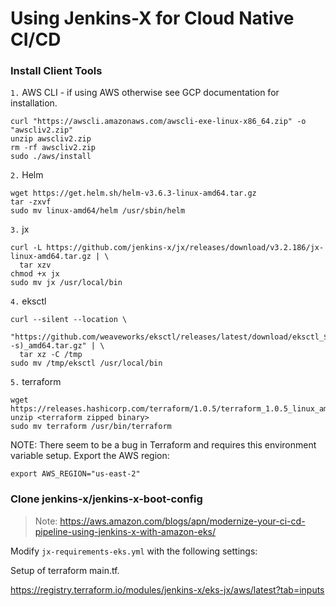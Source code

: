 # Using Jenkins-X for Cloud Native CI/CD

### Install Client Tools
`1.` AWS CLI - if using AWS otherwise see GCP documentation for installation.  

```
curl "https://awscli.amazonaws.com/awscli-exe-linux-x86_64.zip" -o "awscliv2.zip"
unzip awscliv2.zip 
rm -rf awscliv2.zip 
sudo ./aws/install
```

`2.` Helm 
```
wget https://get.helm.sh/helm-v3.6.3-linux-amd64.tar.gz 
tar -zxvf 
sudo mv linux-amd64/helm /usr/sbin/helm
```


`3.` jx  

```
curl -L https://github.com/jenkins-x/jx/releases/download/v3.2.186/jx-linux-amd64.tar.gz | \
  tar xzv
chmod +x jx 
sudo mv jx /usr/local/bin
```

`4.` eksctl  

```
curl --silent --location \
  "https://github.com/weaveworks/eksctl/releases/latest/download/eksctl_$(uname -s)_amd64.tar.gz" | \
  tar xz -C /tmp
sudo mv /tmp/eksctl /usr/local/bin
```

`5.` terraform

```
wget https://releases.hashicorp.com/terraform/1.0.5/terraform_1.0.5_linux_amd64.zip
unzip <terraform zipped binary> 
sudo mv terraform /usr/bin/terraform
```

NOTE: There seem to be a bug in Terraform and requires this environment variable setup. 
Export the AWS region: 

`export AWS_REGION="us-east-2"`
 

### Clone jenkins-x/jenkins-x-boot-config

> Note: https://aws.amazon.com/blogs/apn/modernize-your-ci-cd-pipeline-using-jenkins-x-with-amazon-eks/

Modify `jx-requirements-eks.yml` with the following settings:

Setup of terraform main.tf.

https://registry.terraform.io/modules/jenkins-x/eks-jx/aws/latest?tab=inputs



